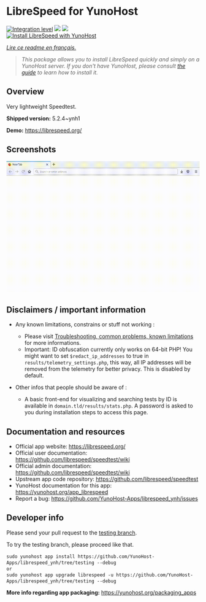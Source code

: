 <!--
N.B.: This README was automatically generated by https://github.com/YunoHost/apps/tree/master/tools/README-generator
It shall NOT be edited by hand.
-->

# LibreSpeed for YunoHost

[![Integration level](https://dash.yunohost.org/integration/librespeed.svg)](https://dash.yunohost.org/appci/app/librespeed) ![](https://ci-apps.yunohost.org/ci/badges/librespeed.status.svg) ![](https://ci-apps.yunohost.org/ci/badges/librespeed.maintain.svg)  
[![Install LibreSpeed with YunoHost](https://install-app.yunohost.org/install-with-yunohost.svg)](https://install-app.yunohost.org/?app=librespeed)

*[Lire ce readme en français.](./README_fr.md)*

> *This package allows you to install LibreSpeed quickly and simply on a YunoHost server.
If you don't have YunoHost, please consult [the guide](https://yunohost.org/#/install) to learn how to install it.*

## Overview

Very lightweight Speedtest.

**Shipped version:** 5.2.4~ynh1

**Demo:** https://librespeed.org/

## Screenshots

![](./doc/screenshots/librespeed_screenshot.gif)

## Disclaimers / important information

* Any known limitations, constrains or stuff not working :
    * Please visit [Troubleshooting, common problems, known limitations](https://github.com/librespeed/speedtest/wiki/Troubleshooting,-common-problems,-known-limitations) for more informations.
    * Important: ID obfuscation currently only works on 64-bit PHP! You might want to set `$redact_ip_addresses` to true in `results/telemetry_settings.php`, this way, all IP addresses will be removed from the telemetry for better privacy. This is disabled by default.

* Other infos that people should be aware of :
    * A basic front-end for visualizing and searching tests by ID is available in `domain.tld/results/stats.php`. A password is asked to you during installation steps to access this page. 

## Documentation and resources

* Official app website: https://librespeed.org/
* Official user documentation: https://github.com/librespeed/speedtest/wiki
* Official admin documentation: https://github.com/librespeed/speedtest/wiki
* Upstream app code repository: https://github.com/librespeed/speedtest
* YunoHost documentation for this app: https://yunohost.org/app_librespeed
* Report a bug: https://github.com/YunoHost-Apps/librespeed_ynh/issues

## Developer info

Please send your pull request to the [testing branch](https://github.com/YunoHost-Apps/librespeed_ynh/tree/testing).

To try the testing branch, please proceed like that.
```
sudo yunohost app install https://github.com/YunoHost-Apps/librespeed_ynh/tree/testing --debug
or
sudo yunohost app upgrade librespeed -u https://github.com/YunoHost-Apps/librespeed_ynh/tree/testing --debug
```

**More info regarding app packaging:** https://yunohost.org/packaging_apps